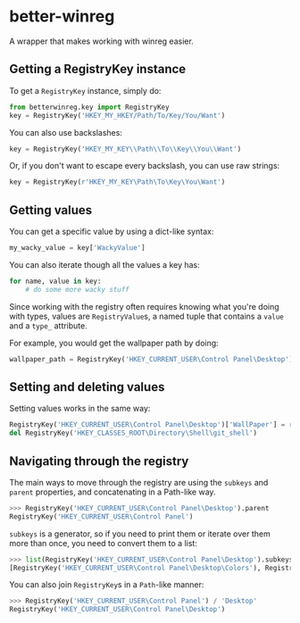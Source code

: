 # better-winreg

A wrapper that makes working with winreg easier.

## Getting a RegistryKey instance

To get a `RegistryKey` instance, simply do:

```python
from betterwinreg.key import RegistryKey
key = RegistryKey('HKEY_MY_HKEY/Path/To/Key/You/Want')
```

You can also use backslashes:

```python
key = RegistryKey('HKEY_MY_KEY\\Path\\To\\Key\\You\\Want')
```

Or, if you don't want to escape every backslash, you can use raw strings:

```python
key = RegistryKey(r'HKEY_MY_KEY\Path\To\Key\You\Want')
```

## Getting values

You can get a specific value by using a dict-like syntax:

```python
my_wacky_value = key['WackyValue']
```

You can also iterate though all the values a key has:

```python
for name, value in key:
    # do some more wacky stuff
```

Since working with the registry often requires knowing what you're doing with types, values are `RegistryValue`s, a named tuple that contains a `value` and a `type_` attribute.

For example, you would get the wallpaper path by doing:

```python
wallpaper_path = RegistryKey('HKEY_CURRENT_USER\Control Panel\Desktop')['WallPaper']
```

## Setting and deleting values

Setting values works in the same way:

```python
RegistryKey('HKEY_CURRENT_USER\Control Panel\Desktop')['WallPaper'] = r'D:\Pictures\wallpaper.png'
del RegistryKey('HKEY_CLASSES_ROOT\Directory\Shell\git_shell')
```

## Navigating through the registry

The main ways to move through the registry are using the `subkeys` and `parent` properties, and concatenating in a Path-like way.

```python
>>> RegistryKey('HKEY_CURRENT_USER\Control Panel\Desktop').parent
RegistryKey('HKEY_CURRENT_USER\Control Panel')
```

`subkeys` is a generator, so if you need to print them or iterate over them more than once, you need to convert them to a list:

```python
>>> list(RegistryKey('HKEY_CURRENT_USER\Control Panel\Desktop').subkeys)
[RegistryKey('HKEY_CURRENT_USER\Control Panel\Desktop\Colors'), RegistryKey('HKEY_CURRENT_USER\Control Panel\Desktop\WindowMetrics'), RegistryKey('HKEY_CURRENT_USER\Control Panel\Desktop\MuiCached')]
```

You can also join `RegistryKey`s in a `Path`-like manner:

```python
>>> RegistryKey('HKEY_CURRENT_USER\Control Panel') / 'Desktop'
RegistryKey('HKEY_CURRENT_USER\Control Panel\Desktop')
```
